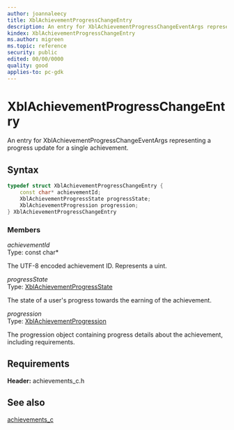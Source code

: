 ```yaml
---
author: joannaleecy
title: XblAchievementProgressChangeEntry
description: An entry for XblAchievementProgressChangeEventArgs representing a progress update for a single achievement.
kindex: XblAchievementProgressChangeEntry
ms.author: migreen
ms.topic: reference
security: public
edited: 00/00/0000
quality: good
applies-to: pc-gdk
---
```


# XblAchievementProgressChangeEntry  

An entry for XblAchievementProgressChangeEventArgs representing a progress update for a single achievement.  

## Syntax  
  
```cpp
typedef struct XblAchievementProgressChangeEntry {  
    const char* achievementId;  
    XblAchievementProgressState progressState;  
    XblAchievementProgression progression;  
} XblAchievementProgressChangeEntry  
```
  
### Members  
  
*achievementId*  
Type: const char*  
  
The UTF-8 encoded achievement ID. Represents a uint.
  
*progressState*  
Type: [XblAchievementProgressState](../enums/xblachievementprogressstate.md)  
  
The state of a user's progress towards the earning of the achievement.
  
*progression*  
Type: [XblAchievementProgression](xblachievementprogression.md)  
  
The progression object containing progress details about the achievement, including requirements.
  
## Requirements  
  
**Header:** achievements_c.h
  
## See also  
[achievements_c](../achievements_c_members.md)  
  
  